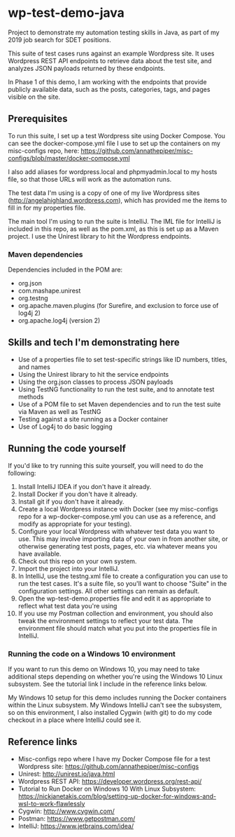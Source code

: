 # wp-test-demo-java
Project to demonstrate my automation testing skills in Java, as part of my 2019 job search for SDET positions.

This suite of test cases runs against an example Wordpress site. It uses Wordpress REST API endpoints to retrieve data about the test site, and analyzes JSON payloads returned by these endpoints.

In Phase 1 of this demo, I am working with the endpoints that provide publicly available data, such as the posts, categories, tags, and pages visible on the site.

## Prerequisites

To run this suite, I set up a test Wordpress site using Docker Compose. You can see the docker-compose.yml file I use to set up the containers on my misc-configs repo, here: https://github.com/annathepiper/misc-configs/blob/master/docker-compose.yml

I also add aliases for wordpress.local and phpmyadmin.local to my hosts file, so that those URLs will work as the automation runs.

The test data I'm using is a copy of one of my live Wordpress sites (http://angelahighland.wordpress.com), which has provided me the items to fill in for my properties file.

The main tool I'm using to run the suite is IntelliJ. The IML file for IntelliJ is included in this repo, as well as the pom.xml, as this is set up as a Maven project. I use the Unirest library to hit the Wordpress endpoints.

### Maven dependencies

Dependencies included in the POM are:

* org.json
* com.mashape.unirest
* org.testng
* org.apache.maven.plugins (for Surefire, and exclusion to force use of log4j 2)
* org.apache.log4j (version 2)

## Skills and tech I'm demonstrating here

* Use of a properties file to set test-specific strings like ID numbers, titles, and names
* Using the Unirest library to hit the service endpoints
* Using the org.json classes to process JSON payloads
* Using TestNG functionality to run the test suite, and to annotate test methods
* Use of a POM file to set Maven dependencies and to run the test suite via Maven as well as TestNG
* Testing against a site running as a Docker container
* Use of Log4j to do basic logging

## Running the code yourself

If you'd like to try running this suite yourself, you will need to do the following:

1. Install IntelliJ IDEA if you don't have it already.
2. Install Docker if you don't have it already.
3. Install git if you don't have it already.
3. Create a local Wordpress instance with Docker (see my misc-configs repo for a wp-docker-compose.yml you can use as a reference, and modify as appropriate for your testing).
4. Configure your local Wordpress with whatever test data you want to use. This may involve importing data of your own in from another site, or otherwise generating test posts, pages, etc. via whatever means you have available.
6. Check out this repo on your own system.
7. Import the project into your IntelliJ.
8. In IntelliJ, use the testng.xml file to create a configuration you can use to run the test cases. It's a suite file, so you'll want to choose "Suite" in the configuration settings. All other settings can remain as default.
9. Open the wp-test-demo.properties file and edit it as appropriate to reflect what test data you're using
10. If you use my Postman collection and environment, you should also tweak the environment settings to reflect your test data. The environment file should match what you put into the properties file in IntelliJ.

### Running the code on a Windows 10 environment

If you want to run this demo on Windows 10, you may need to take additional steps depending on whether you're using the Windows 10 Linux subsystem. See the tutorial link I include in the reference links below.

My Windows 10 setup for this demo includes running the Docker containers within the Linux subsystem. My Windows IntelliJ can't see the subsystem, so on this environment, I also installed Cygwin (with git) to do my code checkout in a place where IntelliJ could see it.

## Reference links
* Misc-configs repo where I have my Docker Compose file for a test Wordpress site: https://github.com/annathepiper/misc-configs
* Unirest: http://unirest.io/java.html
* Wordpress REST API: https://developer.wordpress.org/rest-api/
* Tutorial to Run Docker on Windows 10 With Linux Subsystem: https://nickjanetakis.com/blog/setting-up-docker-for-windows-and-wsl-to-work-flawlessly
* Cygwin: http://www.cygwin.com/
* Postman: https://www.getpostman.com/
* IntelliJ: https://www.jetbrains.com/idea/
